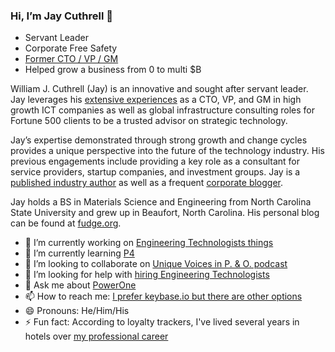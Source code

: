 ### Hi, I’m Jay Cuthrell 👋
<!--
**JayCuthrell/JayCuthrell** is a ✨ _special_ ✨ repository because its `README.md` (this file) appears on your GitHub profile.
-->
* Servant Leader 
* Corporate Free Safety 
* [Former CTO / VP / GM](https://jaycuthrell.com/about/) 
* Helped grow a business from 0 to multi $B 

William J. Cuthrell (Jay) is an innovative and sought after servant leader. Jay leverages his [extensive experiences](https://jaycuthrell.com/about/) as a CTO, VP, and GM in high growth ICT companies as well as global infrastructure consulting roles for Fortune 500 clients to be a trusted advisor on strategic technology.

Jay’s expertise demonstrated through strong growth and change cycles provides a unique perspective into the future of the technology industry. His previous engagements include providing a key role as a consultant for service providers, startup companies, and investment groups. Jay is a [published industry author](https://jaycuthrell.com/media/) as well as a frequent [corporate blogger](https://jaycuthrell.com/media/).

Jay holds a BS in Materials Science and Engineering from North Carolina State University and grew up in Beaufort, North Carolina. His personal blog can be found at [fudge.org](https://fudge.org/).

- 🔭 I’m currently working on [Engineering Technologists things](https://www.engineeringtechnologists.com)
- 🌱 I’m currently learning [P4](https://p4.org)
- 👯 I’m looking to collaborate on [Unique Voices in P. & O. podcast](https://anchor.fm/unique-voices-in-pando)
- 🤔 I’m looking for help with [hiring Engineering Technologists](https://www.linkedin.com/in/jaycuthrell)
- 💬 Ask me about [PowerOne](https://www.delltechnologies.com/en-us/converged-infrastructure/powerone.htm)
- 📫 How to reach me: [I prefer keybase.io but there are other options](https://jaycuthrell.com/contact/)
- 😄 Pronouns: He/Him/His
- ⚡ Fun fact: According to loyalty trackers, I've lived several years in hotels over [my professional career](https://jaycuthrell.com/contact/)
